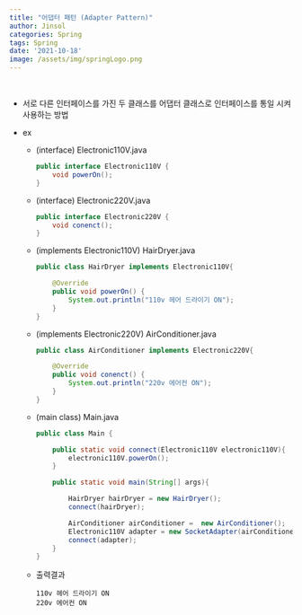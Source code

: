 ```yaml
---
title: "어댑터 패턴 (Adapter Pattern)"
author: Jinsol
categories: Spring
tags: Spring
date: '2021-10-18'
image: /assets/img/springLogo.png
---
```


<br>

- 서로 다른 인터페이스를 가진 두 클래스를 어댑터 클래스로 인터페이스를 통일 시켜 사용하는 방법

- ex

    - (interface) Electronic110V.java

        ```java
        public interface Electronic110V {
            void powerOn();
        }
        ```

    - (interface) Electronic220V.java

        ```java
        public interface Electronic220V {
            void conenct();
        }
        ```

    - (implements Electronic110V) HairDryer.java

        ```java
        public class HairDryer implements Electronic110V{

            @Override
            public void powerOn() {
                System.out.println("110v 헤어 드라이기 ON");
            }
        }
        ```

    - (implements Electronic220V) AirConditioner.java

        ```java
        public class AirConditioner implements Electronic220V{

            @Override
            public void conenct() {
                System.out.println("220v 에어컨 ON");
            }
        }
        ```

    - (main class) Main.java

        ```java
        public class Main {

            public static void connect(Electronic110V electronic110V){
                electronic110V.powerOn();
            }

            public static void main(String[] args){

                HairDryer hairDryer = new HairDryer();
                connect(hairDryer);

                AirConditioner airConditioner =  new AirConditioner();
                Electronic110V adapter = new SocketAdapter(airConditioner);
                connect(adapter);
            }
        }
        ```

    - 출력결과

        ```
        110v 헤어 드라이기 ON
        220v 에어컨 ON
        ```